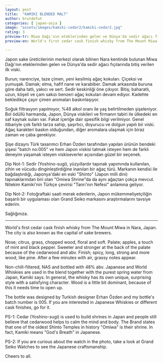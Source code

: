 ```yaml
---
layout: post
title:  "KAMIKI BLENDED MALT"
author: brutdefut
categories: [ japan-asia ]
image: "assets/images/kamiki-cedar2/kamiki-cedar2.jpg"
rating: 3
preview-tr: Miwa Dağı'nın eteklerinden gelen ve Dünya'da sedir ağacı fıçılarında bitiş verilen ilk viski.
preview-en: World's first cedar cask finish whisky from The Mount Miwa in Nara, Japan. 

---
```


Japon sake üreticilerinin merkezi olarak bilinen Nara kentinde bulunan Miwa Dağı'nın eteklerinden gelen ve Dünya'da sedir ağacı fıçılarında bitiş verilen ilk viski.

Burun; narenciye, taze çimen, yeni kesilmiş ağaç kokuları. Çiçeksi ve yumuşak. 
Damak; elma, hafif nane ve karabiber. Damak arkasında buruna göre daha tatlı, yakıcı ve sert. Sedir keskinliği öne çıkıyor. 
Bitiş; baharatlı, uzun, köşeli ve çam sakızı benzeri ağaç kokuları devam ediyor. 
Kadehte bekledikçe çayır çimen aromaları baskınlaşıyor. 

Soğuk filtrasyon yapılmıyor, %48 alkol oranı ile yaş belirtilmeden şişeleniyor. Bol ödüllü harmanda, Japon, Dünya viskileri ve firmanın tabiri ile ülkedeki en saf kaynak suları var. Fakat içeriğe dair spesifik bilgi verilmiyor. 
Genel itibariyle çok farklı tarza sahip, şaşırtıcı, doyurucu ve dolgun yapılı bir viski. Ağaç karakteri baskın olduğundan, diğer aromalara ulaşmak için biraz zaman ve çaba gerekiyor. 

Şişe dizaynı Türk tasarımcı Erhan Özden tarafından yapılan ürünün bendeki şişesi "batch no:005" ve hem Japon viskisi tatmak isteyen hem de farklı deneyim yaşamak isteyen viskiseverler açısından güzel bir seçenek. 

Dip Not-1: Sedir (Yoshino-sugi), yüzyıllardır tapınak yapımında kullanılan, zihin ve vücudu dinginleştirdiğine inanılan bir ağaç türü. Markanın kendisi ile bağdaştırdığı, Japonya'daki en eski "Shinto" (Japon milli dini) tapınaklarından biri olan "Omiwa Shrine"da da aynı ağaçtan çokça mevcut. Nitekim Kamiki'nin Türkçe çevirisi "Tanrı'nın Nefesi" anlamına geliyor. 

Dip Not-2: Fotoğraftaki saati merak edenlerin, Japon mükemmeliyetçiliğin başarılı bir uygulaması olan Grand Seiko markasını araştırmalarını tavsiye ederim. 

Sağlığınıza.  
 
-----------------------------------------------

<p id="english"></p>

World's first cedar cask finish whisky from The Mount Miwa in Nara, Japan. The city is also known as the capital of sake brewers. 

Nose; citrus, grass, chopped wood, floral and soft.
Palate; apples, a touch of mint and black pepper. Sweeter and stronger at the back of the palate because of the cedarwood and abv. 
Finish; spicy, long, strong and more wood, like pine. 
After a few minutes with air, grassy notes appear. 

Non-chill-filtered, NAS and bottled with 48% abv. Japanese and World Whiskies are used in the blend together with the purest spring water from Japan, Kamiki says. 
In general, the whisky has its own unique, surprising style with a satisfying character. Wood is a little bit dominant, because of this it needs time to open up. 

The bottle was designed by Turkish designer Erhan Özden and my bottle's batch number is 005. If you are interested in Japanese Whiskies or different cask finishes, go for it. 

PS-1: Cedar (Yoshino-sugi) is used to build shrines in Japan and people still believe that cedarwood helps to calm the mind and body. The Brand states that one of the oldest Shinto Temples in history "Omiwa" is their shrine. In fact, Kamiki means "God's Breath" in Japanese. 

PS-2: If you are curious about the watch in the photo, take a look at Grand Seiko Watches to see the Japanese craftsmanship. 

Cheers to all. 

